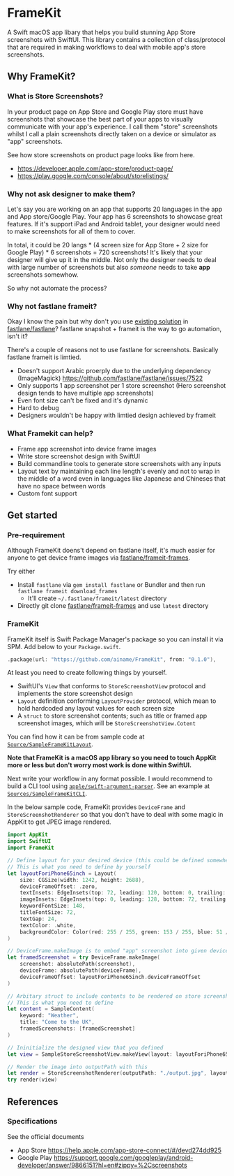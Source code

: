 # FrameKit

A Swift macOS app libary that helps you build stunning App Store screenshots with SwiftUI. This library contains a collection of class/protocol that are required in making workflows to deal with mobile app's store screenshots.

## Why FrameKit?

### What is Store Screenshots?

In your product page on App Store and Google Play store must have screenshots that showcase the best part of your apps to visually communicate with your app's experience. I call them "store" screenshots whilst I call a plain screenshots directly taken on a device or simulator as "app" screenshots.

See how store screenshots on product page looks like from here.
* https://developer.apple.com/app-store/product-page/
* https://play.google.com/console/about/storelistings/

### Why not ask designer to make them?

Let's say you are working on an app that supports 20 languages in the app and App store/Google Play. Your app has 6 screenshots to showcase great features. If it's support iPad and Android tablet, your designer would need to make screenshots for all of them to cover.

In total, it could be 20 langs \* (4 screen size for App Store + 2 size for Google Play) \* 6 screenshots = 720 screenshots! It's likely that your designer will give up it in the middle. Not only the designer needs to deal with large number of screenshots but also *someone* needs to take **app** screenshots somewhow.

So why not automate the process?

### Why not fastlane frameit?

Okay I know the pain but why don't you use [existing solution](https://docs.fastlane.tools/getting-started/ios/screenshots/) in [fastlane/fastlane](https://github.com/fastlane/fastlane)? fastlane snapshot + frameit is the way to go automation, isn't it?  

There's a couple of reasons not to use fastlane for screenshots. Basically fastlane frameit is limtied.

* Doesn't support Arabic proerply due to the underlying dependency (ImageMagick) https://github.com/fastlane/fastlane/issues/7522
* Only supports 1 app screenshot per 1 store screenshot (Hero screenshot design tends to have multiple app screenshots) 
* Even font size can't be fixed and it's dynamic
* Hard to debug
* Designers wouldn't be happy with limtied design achieved by frameit 

### What Framekit can help?

* Frame app screenshot into device frame images
* Write store screenshot design with SwiftUI
* Build commandline tools to generate store screenshots with any inputs
* Layout text by maintaining each line length's evenly and not to wrap in the middle of a word even in languages like Japanese and Chineses that have no space between words
* Custom font support

## Get started

### Pre-requirement

Although FrameKit doens't depend on fastlane itself, it's much easier for anyone to get device frame images via [fastlane/frameit-frames](https://github.com/fastlane/frameit-frames).

Try either 

* Install `fastlane` via `gem install fastlane` or Bundler and then run `fastlane frameit download_frames`
   * It'll create `~/.fastlane/frameit/latest` directory
* Directly git clone [fastlane/frameit-frames](https://github.com/fastlane/frameit-frames) and use `latest` directory

### FrameKit

FrameKit itself is Swift Package Manager's package so you can install it via SPM. Add below to your `Package.swift`.

```swift
.package(url: "https://github.com/ainame/FrameKit", from: "0.1.0"),
```

At least you need to create following things by yourself.

* SwiftUI's `View` that conforms to `StoreScreenshotView` protocol and implements the store screenshot design
* `Layout` definition conforming `LayoutProvider` protocol, which mean to hold hardcoded any layout values for each screen size 
* A `struct` to store screenshot contents; such as title or framed app screenshot images, which will be `StoreScreenshotView.Cotent`

You can find how it can be from sample code at [`Source/SampleFrameKitLayout`](https://github.com/ainame/FrameKit/tree/main/Sources/SampleFrameKitLayout).

**Note that FrameKit is a macOS app library so you need to touch AppKit more or less but don't worry most work is done within SwiftUI.**

Next write your workflow in any format possible. I would recommend to build a CLI tool using [`apple/swift-argument-parser`](https://github.com/apple/swift-argument-parser). See an example at [`Sources/SampleFrameKitCLI`](https://github.com/ainame/FrameKit/tree/main/Sources/SampleFrameKitCLI).

In the below sample code, FrameKit provides `DeviceFrame` and `StoreScreenshotRenderer` so that you don't have to deal with some magic in AppKit to get JPEG image rendered.

```swift
import AppKit
import SwiftUI
import FrameKit

// Define layout for your desired device (this could be defined somewhere as static property)
// This is what you need to define by yourself
let layoutForiPhone65inch = Layout(
    size: CGSize(width: 1242, height: 2688),
    deviceFrameOffset: .zero,
    textInsets: EdgeInsets(top: 72, leading: 120, bottom: 0, trailing: 120),
    imageInsets: EdgeInsets(top: 0, leading: 128, bottom: 72, trailing: 128),
    keywordFontSize: 148,
    titleFontSize: 72,
    textGap: 24,
    textColor: .white,
    backgroundColor: Color(red: 255 / 255, green: 153 / 255, blue: 51 / 255)
)

// DeviceFrame.makeImage is to embed "app" screenshot into given device frame
let framedScreenshot = try DeviceFrame.makeImage(
    screenshot: absolutePath(screenshot),
    deviceFrame: absolutePath(deviceFrame),
    deviceFrameOffset: layoutForiPhone65inch.deviceFrameOffset
)

// Arbitary struct to include contents to be rendered on store screenshtos 
// This is what you need to define
let content = SampleContent(
    keyword: "Weather",
    title: "Come to the UK",
    framedScreenshots: [framedScreenshot]
)

// Ininitialize the designed view that you defined
let view = SampleStoreScreenshotView.makeView(layout: layoutForiPhone65inch, content: content)

// Render the image into outputPath with this 
let render = StoreScreenshotRenderer(outputPath: "./output.jpg", layoutDirection: .leftToRight)
try render(view)
```

## References

### Specifications

See the official documents

* App Store https://help.apple.com/app-store-connect/#/devd274dd925
* Google Play https://support.google.com/googleplay/android-developer/answer/9866151?hl=en#zippy=%2Cscreenshots
